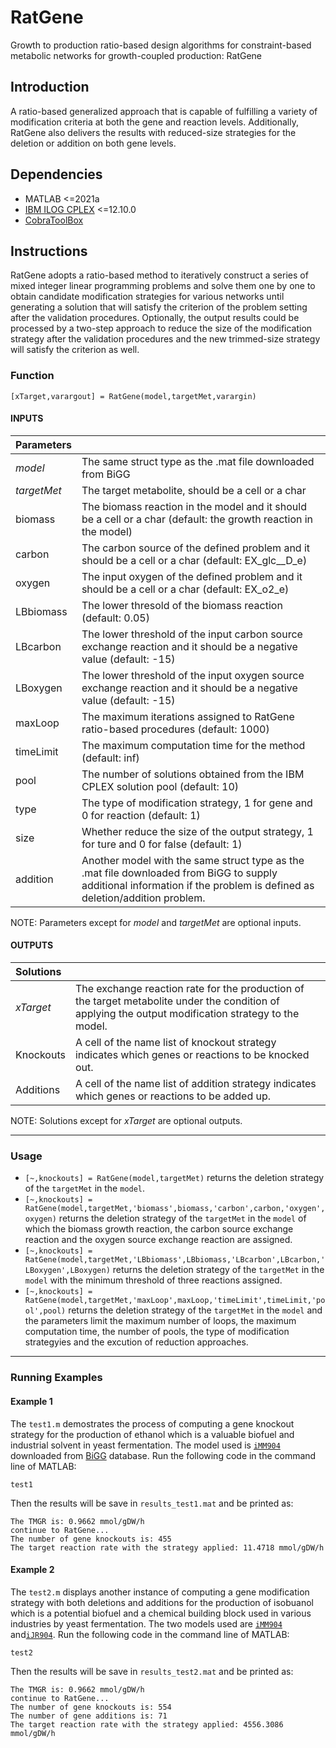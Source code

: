 # RatGene

Growth to production ratio-based design algorithms for constraint-based metabolic networks for growth-coupled production: RatGene


## Introduction

A ratio-based generalized approach that is capable of fulfilling a variety of modification criteria at both the gene and reaction levels. Additionally, RatGene also delivers the results with reduced-size strategies for the deletion or addition on both gene levels.


## Dependencies

+ MATLAB <=2021a
+ [IBM ILOG CPLEX](https://www.ibm.com/docs/en/icos/12.10.0?topic=SSSA5P_12.10.0/ilog.odms.studio.help/Optimization_Studio/topics/COS_home.htm) <=12.10.0
+ [CobraToolBox](https://opencobra.github.io/cobratoolbox/stable/index.html)

## Instructions

RatGene adopts a ratio-based method to iteratively construct a series of mixed integer linear programming problems and solve them one by one to obtain candidate modification strategies for various networks until generating a solution that will satisfy the criterion of the problem setting after the validation procedures. Optionally, the output results could be processed by a two-step approach to reduce the size of the modification strategy after the validation procedures and the new trimmed-size strategy will satisfy the criterion as well.

### Function

```
[xTarget,varargout] = RatGene(model,targetMet,varargin)
```
#### INPUTS
   |Parameters| |
   |:---|:---|
   |*model*|      The same struct type as the .mat file downloaded from BiGG|  
   |*targetMet*|  The target metabolite, should be a cell or a char|  
   |biomass|    The biomass reaction in the model and it should be a cell or a char (default: the growth reaction in the model)|  
   |carbon|     The carbon source of the defined problem and it should be a cell or a char (default: EX_glc__D_e)|  
   |oxygen|     The input oxygen of the defined problem and it should be a cell or a char (default: EX_o2_e)|  
   |LBbiomass|  The lower thresold of the biomass reaction (default: 0.05)|  
   |LBcarbon|   The lower threshold of the input carbon source exchange reaction and it should be a negative value (default: -15)|  
   |LBoxygen|   The lower threshold of the input oxygen source exchange reaction and it should be a negative value (default: -15)|  
   |maxLoop|    The maximum iterations assigned to RatGene ratio-based procedures (default: 1000)|  
   |timeLimit|  The maximum computation time for the method (default: inf)|  
   |pool|       The number of solutions obtained from the IBM CPLEX         solution pool (default: 10)|        
   |type|       The type of modification strategy, 1 for gene and 0 for reaction (default: 1)|   
   |size|       Whether reduce the size of the output strategy, 1 for ture and 0 for false (default: 1)|   
   |addition|   Another model with the same struct type as the .mat file downloaded from BiGG to supply additional information if the problem is defined as deletion/addition problem.| 
 
NOTE: Parameters except for *model* and *targetMet* are optional inputs.    

#### OUTPUTS
   |Solutions| |
   |:---|:---|
   |*xTarget*|   The exchange reaction rate for the production of the target metabolite under the condition of applying the output modification strategy to the model.|  
   |Knockouts|  A cell of the name list of knockout strategy indicates which genes or reactions to be knocked out.|  
   |Additions|  A cell of the name list of addition strategy indicates which genes or reactions to be added up.|
  
NOTE: Solutions except for *xTarget* are optional outputs.
  
***
### Usage
+ `[~,knockouts] = RatGene(model,targetMet)` returns the deletion strategy of the `targetMet` in the `model`.
+ `[~,knockouts] = RatGene(model,targetMet,'biomass',biomass,'carbon',carbon,'oxygen',oxygen)` returns the deletion strategy of the `targetMet` in the `model` of which the biomass growth reaction, the carbon source exchange reaction and the oxygen source exchange reaction are assigned.
+ `[~,knockouts] = RatGene(model,targetMet,'LBbiomass',LBbiomass,'LBcarbon',LBcarbon,'LBoxygen',LBoxygen)` returns the deletion strategy of the `targetMet` in the `model` with the minimum threshold of three reactions assigned.
+ `[~,knockouts] = RatGene(model,targetMet,'maxLoop',maxLoop,'timeLimit',timeLimit,'pool',pool)` returns the deletion strategy of the `targetMet` in the `model` and the parameters limit the maximum number of loops, the maximum computation time, the number of pools, the type of modification strategyies and the excution of reduction approaches.



***
### Running Examples
#### Example 1
The `test1.m` demostrates the process of computing a gene knockout strategy for the production of ethanol which is a valuable biofuel and industrial solvent in yeast fermentation. The model used is [`iMM904`](http://bigg.ucsd.edu/models/iMM904) downloaded from [BiGG](http://bigg.ucsd.edu/) database. Run the following code in the command line of MATLAB:
```
test1
```
Then the results will be save in `results_test1.mat` and be printed as:
```
The TMGR is: 0.9662 mmol/gDW/h 
continue to RatGene...
The number of gene knockouts is: 455 
The target reaction rate with the strategy applied: 11.4718 mmol/gDW/h 
```
#### Example 2
The `test2.m` displays another instance of computing a gene modification strategy with both deletions and additions for the production of isobuanol which is a potential biofuel and a chemical building block used in various industries by yeast fermentation. The two models used are [`iMM904`](http://bigg.ucsd.edu/models/iMM904) and[`iJR904`](http://bigg.ucsd.edu/models/iJR904). Run the following code in the command line of MATLAB:
```
test2
```
Then the results will be save in `results_test2.mat` and be printed as:
```
The TMGR is: 0.9662 mmol/gDW/h 
continue to RatGene...
The number of gene knockouts is: 554  
The number of gene additions is: 71
The target reaction rate with the strategy applied: 4556.3086 mmol/gDW/h 
```